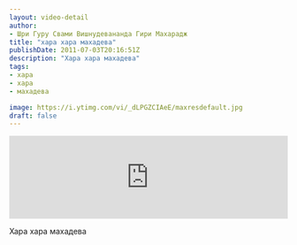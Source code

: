 ```yaml
---
layout: video-detail
author:
- Шри Гуру Свами Вишнудевананда Гири Махарадж
title: "хара хара махадева"
publishDate: 2011-07-03T20:16:51Z
description: "Хара хара махадева"
tags: 
- хара
- хара
- махадева

image: https://i.ytimg.com/vi/_dLPGZCIAeE/maxresdefault.jpg
draft: false
---
```


<iframe width="100%" src="https://www.youtube.com/embed/_dLPGZCIAeE" frameborder="0" allowfullscreen=""></iframe> 

 Хара хара махадева

  

 